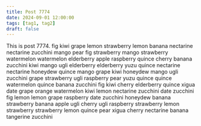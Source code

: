 ```yaml
---
title: Post 7774
date: 2024-09-01 12:00:00
tags: [tag1, tag2]
draft: false
---
```

This is post 7774.
fig
kiwi
grape
lemon
strawberry
lemon
banana
nectarine
nectarine
zucchini
mango
pear
fig
strawberry
mango
strawberry
watermelon
watermelon
elderberry
apple
raspberry
quince
cherry
banana
zucchini
kiwi
mango
ugli
elderberry
elderberry
yuzu
quince
nectarine
nectarine
honeydew
quince
mango
grape
kiwi
honeydew
mango
ugli
zucchini
grape
strawberry
ugli
raspberry
pear
yuzu
quince
quince
watermelon
quince
banana
zucchini
fig
kiwi
cherry
elderberry
quince
xigua
date
grape
orange
watermelon
kiwi
lemon
nectarine
zucchini
date
zucchini
fig
lemon
lemon
grape
raspberry
date
zucchini
honeydew
banana
strawberry
banana
apple
ugli
cherry
ugli
raspberry
strawberry
lemon
strawberry
strawberry
lemon
quince
pear
xigua
cherry
nectarine
banana
tangerine
zucchini
